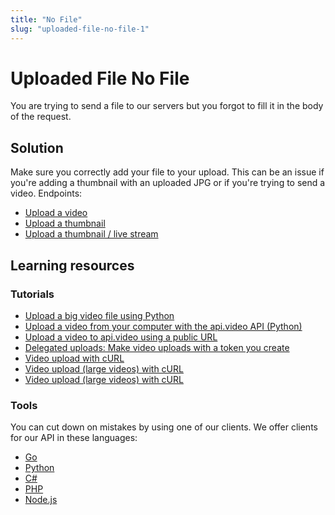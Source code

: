 ```yaml
---
title: "No File"
slug: "uploaded-file-no-file-1"
---
```

Uploaded File No File
=====================

You are trying to send a file to our servers but you forgot to fill it in the body of the request.

## Solution

Make sure you correctly add your file to your upload. This can be an issue if you're adding a thumbnail with an uploaded JPG or if you're trying to send a video. Endpoints:
* [Upload a video](/reference/api/Videos#upload-a-video)
* [Upload a thumbnail](/reference/api/Videos#upload-a-thumbnail)
* [Upload a thumbnail / live stream](/reference/api/Live-Streams#upload-a-thumbnail)

## Learning resources

### Tutorials

* [Upload a big video file using Python](https://api.video/blog/tutorials/upload-a-big-video-file-using-python)
* [Upload a video from your computer with the api.video API (Python)](https://api.video/blog/tutorials/upload-a-video-from-your-computer-with-the-api-video-api-python)
* [Upload a video to api.video using a public URL](https://api.video/blog/tutorials/upload-a-video-with-the-api-video-api-using-a-public-url-python)
* [Delegated uploads: Make video uploads with a token you create](https://api.video/blog/tutorials/delegated-uploads)
* [Video upload with cURL](https://api.video/blog/tutorials/video-upload-tutorial)
* [Video upload (large videos) with cURL](https://api.video/blog/tutorials/video-upload-tutorial)
* [Video upload (large videos) with cURL](https://api.video/blog/tutorials/video-upload-tutorial-large-videos)

### Tools

You can cut down on mistakes by using one of our clients. We offer clients for our API in these languages:

  * [Go](https://github.com/apivideo/api.video-go-client)
  * [Python](https://github.com/apivideo/api.video-python-client)
  * [C#](https://github.com/apivideo/api.video-csharp-client)
  * [PHP](https://github.com/apivideo/api.video-php-client)
  * [Node.js](https://github.com/apivideo/api.video-nodejs-client)
